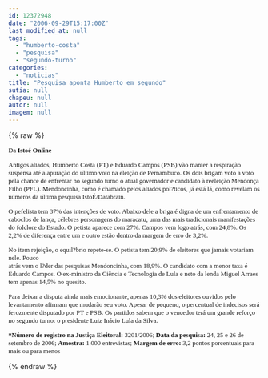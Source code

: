 ```yaml
---
id: 12372948
date: "2006-09-29T15:17:00Z"
last_modified_at: null
tags:
  - "humberto-costa"
  - "pesquisa"
  - "segundo-turno"
categories:
  - "noticias"
title: "Pesquisa aponta Humberto em segundo"
sutia: null
chapeu: null
autor: null
imagem: null
---
```

{% raw %}
<p><FONT size=2></p>
<p><P><FONT face=Verdana>Da <STRONG>Istoé Online</STRONG></FONT></P></p>
<p><P><FONT face=Verdana>Antigos aliados, Humberto Costa (PT) e Eduardo Campos (PSB) vão manter a respiração suspensa até a apuração do último voto na eleição de Pernambuco. Os dois brigam voto a voto pela chance de enfrentar no segundo turno o atual governador e candidato à reeleição Mendonça Filho (PFL). Mendoncinha, como é chamado pelos aliados pol?ticos, já está lá, como revelam os números da última pesquisa IstoÉ/Databrain. </FONT></P></p>
<p><P><FONT face=Verdana>O pefelista tem 37% das intenções de voto. Abaixo dele a briga é digna de um enfrentamento de caboclos de lança, célebres personagens do maracatu, uma das mais tradicionais manifestações do folclore do Estado. O petista aparece com 27%. Campos vem logo atrás, com 24,8%. Os 2,2% de diferença entre um e outro estão dentro da margem de erro de 3,2%. </FONT></P></p>
<p><P><FONT face=Verdana>No item rejeição, o equil?brio repete-se. O petista tem 20,9% de eleitores que jamais votariam nele. Pouco<BR>atrás vem o l?der das pesquisas Mendoncinha, com 18,9%. O candidato com a menor taxa é Eduardo Campos. O ex-ministro da Ciência e Tecnologia de Lula e neto da lenda Miguel Arraes tem apenas 14,5% no quesito. </FONT></P></p>
<p><P><FONT face=Verdana>Para deixar a disputa ainda mais emocionante, apenas 10,3% dos eleitores ouvidos pelo levantamento afirmam que mudarão seu voto. Apesar de pequeno, o percentual de indecisos será ferozmente disputado por PT e PSB. Os partidos sabem que o vencedor terá um grande reforço no segundo turno: o presidente Luiz Inácio Lula da Silva.</FONT></P><B></p>
<p><P><FONT face=Verdana>*Número de registro na Justiça Eleitoral:</FONT></B><FONT face=Verdana> 3201/2006; <B>Data da pesquisa:</B> 24, 25 e 26 de setembro de 2006; <B>Amostra:</B> 1.000 entrevistas; <B>Margem de erro:</B> 3,2 pontos porcentuais para mais ou para menos</FONT></P></FONT> </p>
{% endraw %}